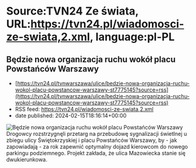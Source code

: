 # Source:TVN24 Ze świata, URL:https://tvn24.pl/wiadomosci-ze-swiata,2.xml, language:pl-PL

## Będzie nowa organizacja ruchu wokół placu Powstańców Warszawy
 - [https://tvn24.pl/tvnwarszawa/ulice/bedzie-nowa-organizacja-ruchu-wokol-placu-powstancow-warszawy-st7775145?source=rss](https://tvn24.pl/tvnwarszawa/ulice/bedzie-nowa-organizacja-ruchu-wokol-placu-powstancow-warszawy-st7775145?source=rss)
 - RSS feed: https://tvn24.pl/wiadomosci-ze-swiata,2.xml
 - date published: 2024-02-15T18:16:14+00:00

<img alt="Będzie nowa organizacja ruchu wokół placu Powstańców Warszawy" src="https://tvn24.pl/tvnwarszawa/najnowsze/cdn-zdjecie-3xi23n-zdm-szykuje-zmiany-na-skrzyzowaniu-ulicy-swietokrzyskiej-z-placem-powstancow-warszawy-7775181/alternates/LANDSCAPE_1280" />
    Drogowcy rozstrzygnęli przetarg na przebudowę sygnalizacji świetlnej u zbiegu ulicy Świętokrzyskiej i placu Powstańców Warszawy, by - jak zapowiadają - za rok zapewnić optymalny dojazd kierowcom do nowego parkingu podziemnego. Projekt zakłada, że ulica Mazowiecka stanie się dwukierunkowa.

